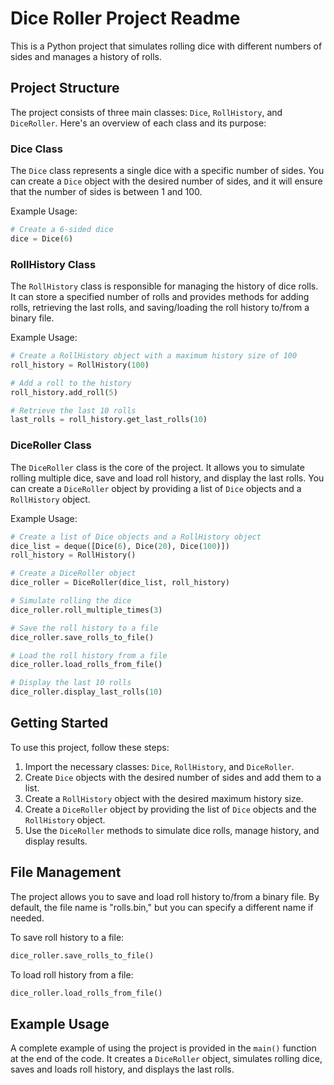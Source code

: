 # Dice Roller Project Readme

This is a Python project that simulates rolling dice with different numbers of sides and manages a history of rolls. 

## Project Structure

The project consists of three main classes: `Dice`, `RollHistory`, and `DiceRoller`. Here's an overview of each class and its purpose:

### Dice Class

The `Dice` class represents a single dice with a specific number of sides. You can create a `Dice` object with the desired number of sides, and it will ensure that the number of sides is between 1 and 100.

Example Usage:
```python
# Create a 6-sided dice
dice = Dice(6)
```

### RollHistory Class

The `RollHistory` class is responsible for managing the history of dice rolls. It can store a specified number of rolls and provides methods for adding rolls, retrieving the last rolls, and saving/loading the roll history to/from a binary file.

Example Usage:
```python
# Create a RollHistory object with a maximum history size of 100
roll_history = RollHistory(100)

# Add a roll to the history
roll_history.add_roll(5)

# Retrieve the last 10 rolls
last_rolls = roll_history.get_last_rolls(10)
```

### DiceRoller Class

The `DiceRoller` class is the core of the project. It allows you to simulate rolling multiple dice, save and load roll history, and display the last rolls. You can create a `DiceRoller` object by providing a list of `Dice` objects and a `RollHistory` object.

Example Usage:
```python
# Create a list of Dice objects and a RollHistory object
dice_list = deque([Dice(6), Dice(20), Dice(100)])
roll_history = RollHistory()

# Create a DiceRoller object
dice_roller = DiceRoller(dice_list, roll_history)

# Simulate rolling the dice
dice_roller.roll_multiple_times(3)

# Save the roll history to a file
dice_roller.save_rolls_to_file()

# Load the roll history from a file
dice_roller.load_rolls_from_file()

# Display the last 10 rolls
dice_roller.display_last_rolls(10)
```

## Getting Started

To use this project, follow these steps:

1. Import the necessary classes: `Dice`, `RollHistory`, and `DiceRoller`.
2. Create `Dice` objects with the desired number of sides and add them to a list.
3. Create a `RollHistory` object with the desired maximum history size.
4. Create a `DiceRoller` object by providing the list of `Dice` objects and the `RollHistory` object.
5. Use the `DiceRoller` methods to simulate dice rolls, manage history, and display results.

## File Management

The project allows you to save and load roll history to/from a binary file. By default, the file name is "rolls.bin," but you can specify a different name if needed.

To save roll history to a file:
```python
dice_roller.save_rolls_to_file()
```

To load roll history from a file:
```python
dice_roller.load_rolls_from_file()
```

## Example Usage

A complete example of using the project is provided in the `main()` function at the end of the code. It creates a `DiceRoller` object, simulates rolling dice, saves and loads roll history, and displays the last rolls.
